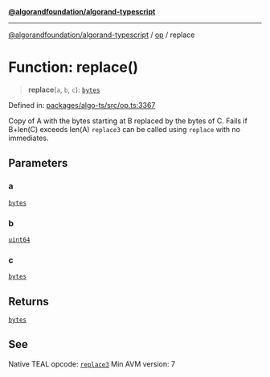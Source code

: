 [**@algorandfoundation/algorand-typescript**](../../../README.md)

***

[@algorandfoundation/algorand-typescript](../../../README.md) / [op](../README.md) / replace

# Function: replace()

> **replace**(`a`, `b`, `c`): [`bytes`](../../../type-aliases/bytes.md)

Defined in: [packages/algo-ts/src/op.ts:3367](https://github.com/algorandfoundation/puya-ts/blob/14c9827d80da81ff08b4923e997ba22be04aa0db/packages/algo-ts/src/op.ts#L3367)

Copy of A with the bytes starting at B replaced by the bytes of C. Fails if B+len(C) exceeds len(A)
`replace3` can be called using `replace` with no immediates.

## Parameters

### a

[`bytes`](../../../type-aliases/bytes.md)

### b

[`uint64`](../../../type-aliases/uint64.md)

### c

[`bytes`](../../../type-aliases/bytes.md)

## Returns

[`bytes`](../../../type-aliases/bytes.md)

## See

Native TEAL opcode: [`replace3`](https://developer.algorand.org/docs/get-details/dapps/avm/teal/opcodes/v10/#replace3)
Min AVM version: 7

